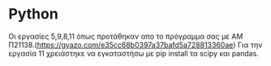 # Python
Οι εργασίες 5,9,8,11 όπως προτάθηκαν απο το πρόγραμμα σας με ΑΜ Π21138.(https://gyazo.com/e35cc68b0397a37bafd5a728813360ae)
Για την εργασία 11 χρειάστηκε να εγκαταστήσω με pip install τα scipy και pandas.
